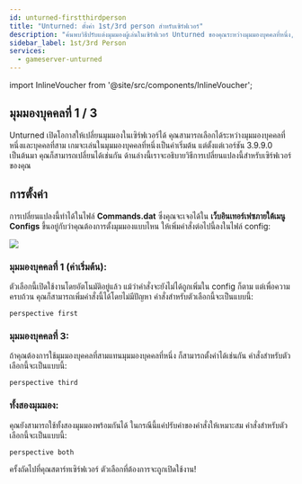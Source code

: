 ```yaml
---
id: unturned-firstthirdperson
title: "Unturned: ตั้งค่า 1st/3rd person สำหรับเซิร์ฟเวอร์"
description: "ค้นพบวิธีปรับแต่งมุมมองผู้เล่นในเซิร์ฟเวอร์ Unturned ของคุณระหว่างมุมมองบุคคลที่หนึ่ง, บุคคลที่สาม หรือทั้งสองแบบ เพื่อประสบการณ์การเล่นที่ดียิ่งขึ้น → เรียนรู้เพิ่มเติมตอนนี้"
sidebar_label: 1st/3rd Person
services:
  - gameserver-unturned
---
```


import InlineVoucher from '@site/src/components/InlineVoucher';

<InlineVoucher />

## มุมมองบุคคลที่ 1 / 3

Unturned เปิดโอกาสให้เปลี่ยนมุมมองในเซิร์ฟเวอร์ได้ คุณสามารถเลือกได้ระหว่างมุมมองบุคคลที่หนึ่งและบุคคลที่สาม เกมจะเล่นในมุมมองบุคคลที่หนึ่งเป็นค่าเริ่มต้น แต่ตั้งแต่เวอร์ชัน 3.9.9.0 เป็นต้นมา คุณก็สามารถเปลี่ยนได้เช่นกัน ด้านล่างนี้เราจะอธิบายวิธีการเปลี่ยนแปลงนี้สำหรับเซิร์ฟเวอร์ของคุณ



## การตั้งค่า

การเปลี่ยนแปลงนี้ทำได้ในไฟล์ **Commands.dat** ซึ่งคุณจะเจอได้ใน **เว็บอินเทอร์เฟซภายใต้เมนู Configs** ขึ้นอยู่กับว่าคุณต้องการตั้งมุมมองแบบไหน ให้เพิ่มคำสั่งต่อไปนี้ลงในไฟล์ config:

![](https://screensaver01.zap-hosting.com/index.php/s/9mZyJKX6xCTeDeA/preview)



### มุมมองบุคคลที่ 1 (ค่าเริ่มต้น):

ตัวเลือกนี้เปิดใช้งานโดยอัตโนมัติอยู่แล้ว แม้ว่าคำสั่งจะยังไม่ได้ถูกเพิ่มใน config ก็ตาม แต่เพื่อความครบถ้วน คุณก็สามารถเพิ่มคำสั่งนี้ได้โดยไม่มีปัญหา คำสั่งสำหรับตัวเลือกนี้จะเป็นแบบนี้:

```
perspective first
```



### มุมมองบุคคลที่ 3:

ถ้าคุณต้องการใช้มุมมองบุคคลที่สามแทนมุมมองบุคคลที่หนึ่ง ก็สามารถตั้งค่าได้เช่นกัน คำสั่งสำหรับตัวเลือกนี้จะเป็นแบบนี้:

```
perspective third
```



### ทั้งสองมุมมอง:

คุณยังสามารถใช้ทั้งสองมุมมองพร้อมกันได้ ในกรณีนี้แค่ปรับค่าของคำสั่งให้เหมาะสม คำสั่งสำหรับตัวเลือกนี้จะเป็นแบบนี้:

```
perspective both
```



ครั้งถัดไปที่คุณสตาร์ทเซิร์ฟเวอร์ ตัวเลือกที่ต้องการจะถูกเปิดใช้งาน!

<InlineVoucher />